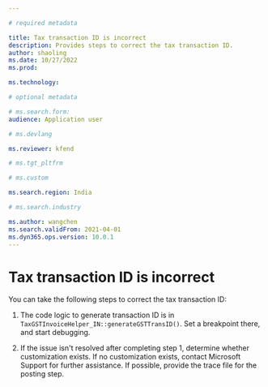 ```yaml
---

# required metadata

title: Tax transaction ID is incorrect
description: Provides steps to correct the tax transaction ID.
author: shaoling
ms.date: 10/27/2022
ms.prod:

ms.technology:

# optional metadata

# ms.search.form:
audience: Application user

# ms.devlang

ms.reviewer: kfend

# ms.tgt_pltfrm

# ms.custom

ms.search.region: India

# ms.search.industry

ms.author: wangchen
ms.search.validFrom: 2021-04-01
ms.dyn365.ops.version: 10.0.1
---
```


# Tax transaction ID is incorrect

You can take the following steps to correct the tax transaction ID:

1. The code logic to generate transaction ID is in `TaxGSTInvoiceHelper_IN::generateGSTTransID()`. Set a breakpoint there, and start debugging.

2. If the issue isn't resolved after completing step 1, determine whether customization exists. If no customization exists, contact Microsoft Support for further assistance. If possible, provide the trace file for the posting step.
